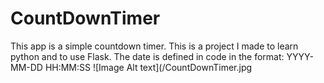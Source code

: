 # CountDownTimer
 
This app is a simple countdown timer. This is a project I made to learn python and to use Flask.
The date is defined in code in the format: YYYY-MM-DD HH:MM:SS
![Image Alt text](/CountDownTimer.jpg
